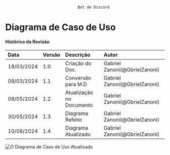 									Bot de Discord
# Diagrama de Caso de Uso
 
#### Histórico da Revisão
| Data   | Versão       | Descrição  |  Autor  |
| :---------- | :--------- | :-------------------------------- | :-------------------------------- |
| 18/03/2024 | 1.0 | Criação do Doc.| Gabriel Zanoni(@GbrielZanoni) |
| 09/03/2024 | 1.1 | Conversão para M.D| Gabriel Zanoni(@GbrielZanoni)|
| 08/05/2024 | 1.2 | Atualização no Documento | Gabriel Zanoni(@GbrielZanoni)|
| 30/05/2024 | 1.3 | Diagrama Refeito  | Gabriel Zanoni(@GbrielZanoni)|
| 10/08/2024 | 1.4 | Diagrama Atualizado  | Gabriel Zanoni(@GbrielZanoni)|

![O Diagrama de Caso de Uso Atualizado](https://i.imgur.com/b1B9MXq.png)